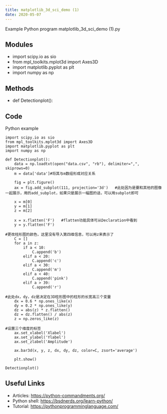 ```yaml
---
title: matplotlib_3d_sci_demo (1)
date: 2020-05-07
---
```

Example Python program matplotlib_3d_sci_demo (1).py

## Modules

* import scipy.io as sio
* from mpl_toolkits.mplot3d import Axes3D
* import matplotlib.pyplot as plt
* import numpy as np

## Methods

* def Detectionplot():

## Code

Python example

    import scipy.io as sio
    from mpl_toolkits.mplot3d import Axes3D
    import matplotlib.pyplot as plt
    import numpy as np
    
    def Detectionplot():
        data = np.loadtxt(open("data.csv", "rb"), delimiter=",", skiprows=0)
        m = data['data']#将其与m数组形成对应关系
    
        fig = plt.figure()
        ax = fig.add_subplot(111, projection='3d')   #此处因为是要和其他的图像一起展示，用的add_subplot，如果只是展示一幅图的话，可以用subplot即可
    
        x = m[0]
        y = m[1]
        z = m[2]
    
        x = x.flatten('F')   #flatten功能具体可从Declaration中看到
        y = y.flatten('F')
    
    #更改柱形图的颜色，这里没有导入第四维信息，可以用z来表示了
        C = []
        for a in z:
            if a < 10:
                C.append('b')
            elif a < 20:
                C.append('c')
            elif a < 30:
                C.append('m')
            elif a < 40:
                C.append('pink')
            elif a > 39:
                C.append('r')
    
    #此处dx，dy，dz是决定在3D柱形图中的柱形的长宽高三个变量
        dx = 0.6 * np.ones_like(x)
        dy = 0.2 * np.ones_like(y)
        dz = abs(z) * z.flatten()
        dz = dz.flatten() / abs(z)
        z = np.zeros_like(z)
    
    #设置三个维度的标签
        ax.set_xlabel('Xlabel')
        ax.set_ylabel('Ylabel')
        ax.set_zlabel('Amplitude')
    
        ax.bar3d(x, y, z, dx, dy, dz, color=C, zsort='average')
    
        plt.show()
    
    Detectionplot()

## Useful Links

- Articles: https://python-commandments.org/
- Python shell: https://bsdnerds.org/learn-python/
- Tutorial: https://pythonprogramminglanguage.com/
